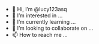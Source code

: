- 👋 Hi, I’m @lucy123asq
- 👀 I’m interested in ...
- 🌱 I’m currently learning ...
- 💞️ I’m looking to collaborate on ...
- 📫 How to reach me ...

<!---
lucy123asq/lucy123asq is a ✨ special ✨ repository because its `README.md` (this file) appears on your GitHub profile.
You can click the Preview link to take a look at your changes.
--->
